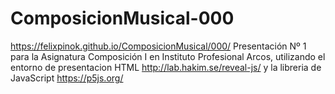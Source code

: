 # ComposicionMusical-000
https://felixpinok.github.io/ComposicionMusical/000/ Presentación Nº 1 para la Asignatura Composición I en Instituto Profesional Arcos, utilizando el entorno de presentacion HTML http://lab.hakim.se/reveal-js/ y la libreria de JavaScript https://p5js.org/

